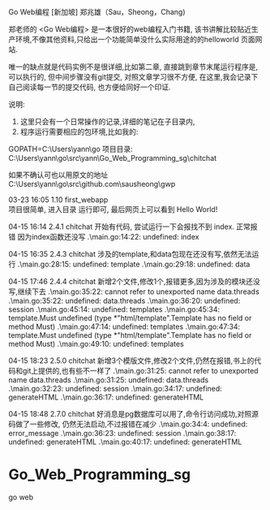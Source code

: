 Go Web编程
[新加坡] 郑兆雄（Sau，Sheong，Chang)

郑老师的 <Go Web编程> 是一本很好的web编程入门书籍,
该书讲解比较贴近生产环境,不像其他资料,只给出一个功能简单没什么实际用途的的helloworld 页面网站.

唯一的缺点就是代码实例不是很详细,比如第二章, 直接跳到章节末尾运行程序是,可以执行的, 但中间步骤没有git提交, 
对照文章学习很不方便, 在这里,我会记录下自己阅读每一节的提交代码, 也方便给同好一个印证.

说明:
1. 这里只会有一个日常操作的记录,详细的笔记在子目录内,
2. 程序运行需要相应的包环境,比如我的:

GOPATH=C:\Users\yann\go
项目目录:
C:\Users\yann\go\src\yann\Go_Web_Programming_sg\chitchat

 如果不确认可也以用原文的地址
C:\Users\yann\go\src\github.com\sausheong\gwp



03-23 16:05
1.10  first_webapp  
项目很简单, 进入目录 运行即可, 最后网页上可以看到 Hello World!

04-15 16:14
2.4.1 chitchat   开始有代码, 尝试运行一下会报找不到 index.  正常报错 因为index函数还没写
.\main.go:14:22: undefined: index

04-15 16:35
2.4.3 chitchat   涉及的template,和data包现在还没有写,依然无法运行 
.\main.go:28:15: undefined: template
.\main.go:29:18: undefined: data

04-15 17:46
2.4.4 chitchat  新增2个文件,修改1个,报错更多,因为涉及的模块还没写,继续下去
.\main.go:35:22: cannot refer to unexported name data.threads
.\main.go:35:22: undefined: data.threads
.\main.go:36:20: undefined: session
.\main.go:45:14: undefined: templates
.\main.go:45:34: template.Must undefined (type *"html/template".Template has no field or method Must)
.\main.go:47:14: undefined: templates
.\main.go:47:34: template.Must undefined (type *"html/template".Template has no field or method Must)
.\main.go:49:10: undefined: templates

04-15 18:23
2.5.0 chitchat  新增3个模版文件,修改2个文件,仍然在报错,书上的代码和git上提供的,也有些不一样了
.\main.go:31:25: cannot refer to unexported name data.threads
.\main.go:31:25: undefined: data.threads
.\main.go:32:23: undefined: session
.\main.go:34:17: undefined: generateHTML
.\main.go:36:17: undefined: generateHTML

04-15 18:48
2.7.0 chitchat 好消息是pg数据库可以用了,命令行访问成功,对照源码做了一些修改, 仍然无法启动,不过报错在减少
.\main.go:34:4: undefined: error_message
.\main.go:36:23: undefined: session
.\main.go:38:17: undefined: generateHTML
.\main.go:40:17: undefined: generateHTML




# Go_Web_Programming_sg
go web 
